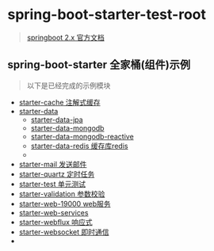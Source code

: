 # spring-boot-starter-test-root

> [springboot 2.x 官方文档](https://spring.io/projects/spring-boot)

## spring-boot-starter 全家桶(组件)示例

> 以下是已经完成的示例模块

- [starter-cache 注解式缓存](./starter-cache)
- [starter-data](./starter-data)
    - [starter-data-jpa](./starter-data/starter-data-jpa)
    - [starter-data-mongodb](./starter-data/starter-data-mongodb)
    - [starter-data-mongodb-reactive](./starter-data/starter-data-mongodb-reactive)
    - [starter-data-redis 缓存库redis](./starter-data/starter-data-redis)
    - [](./starter-data/starter-data)
- [starter-mail 发送邮件](./starter-mail) 
- [starter-quartz 定时任务](./starter-quartz)
- [starter-test 单元测试](./starter-test)
- [starter-validation 参数校验](./starter-validation)
- [starter-web-19000 web服务](./starter-web-19000)
- [starter-web-services](./starter-web-services)
- [starter-webflux 响应式](./starter-webflux)
- [starter-websocket 即时通信](./starter-websocket)
- [](./starter)
